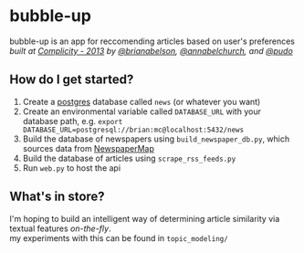 bubble-up
===========
bubble-up is an app for reccomending articles based on user's preferences
<br/>
_built at [Complicity - 2013](http://berlinergazette.de/symposium/complicity/) by 
[@brianabelson](http://twitter.com/brianabelson), [@annabelchurch](http://twitter.com/annabelchurch),
and [@pudo](http://twitter.com/pudo)_
<br/>

## How do I get started?
1. Create a [postgres](http://www.postgresql.com/) database called `news` (or whatever you want)
2. Create an environmental variable called `DATABASE_URL` with your database path, e.g. `export DATABASE_URL=postgresql://brian:mc@localhost:5432/news`
3. Build the database of newspapers using `build_newspaper_db.py`, which sources data from [NewspaperMap](http://www.newspapermap.com/)
4. Build the database of articles using `scrape_rss_feeds.py`
5. Run `web.py` to host the api

## What's in store?  
I'm hoping to build an intelligent way of determining article similarity via textual features _on-the-fly_.
<br/>
my experiments with this can be found in `topic_modeling/`